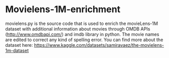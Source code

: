 # Movielens-1M-enrichment

movielens.py is the source code that is used to enrich the movieLens-1M dataset with additional information about movies through OMDB APIs (http://www.omdbapi.com/) and imdb library in python. 
The movie names are edited to correct any kind of spelling error.
You can find more about the dataset here: https://www.kaggle.com/datasets/samiravaez/the-movielens-1m-dataset
